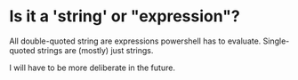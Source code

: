 # Is it a 'string' or "expression"?

All double-quoted string are expressions powershell has to evaluate. Single-quoted strings are (mostly) just strings.

I will have to be more deliberate in the future.